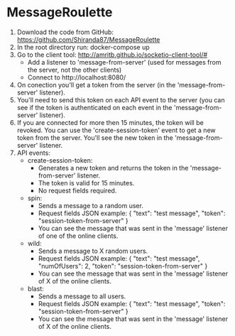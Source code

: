 # MessageRoulette

1. Download the code from GitHub: https://github.com/Shiranda87/MessageRoulette
2. In the root directory run: docker-compose up
3. Go to the client tool: http://amritb.github.io/socketio-client-tool/#
    - Add a listener to 'message-from-server' (used for messages from the server, not the other clients)
    - Connect to http://localhost:8080/
4. On conection you'll get a token from the server (in the 'message-from-server' listener).
5. You'll need to send this token on each API event to the server (you can see if the token is authenticated on each event in the 'message-from-server' listener).
6. If you are connected for more then 15 minutes, the token will be revoked. You can use the 'create-session-token' event to get a new token from the server. You'll see the new token in the 'message-from-server' listener.
6. API events:
    - create-session-token:
      - Generates a new token and returns the token in the 'message-from-server' listener.
      - The token is valid for 15 minutes.
      - No request fields required.
    - spin:
      - Sends a message to a random user.
      - Request fields JSON example:
        {
          "text": "test message",
          "token": "session-token-from-server"
        }
      - You can see the message that was sent in the 'message' listener of one of the online clients.
    - wild:
      - Sends a message to X random users.
      - Request fields JSON example:
        {
          "text": "test message",
          "numOfUsers": 2,
          "token": "session-token-from-server"
        }
      - You can see the message that was sent in the 'message' listener of X of the online clients.
    - blast:
      - Sends a message to all users.
      - Request fields JSON example:
        {
          "text": "test message",
          "token": "session-token-from-server"
        }
      - You can see the message that was sent in the 'message' listener of X of the online clients.
    
